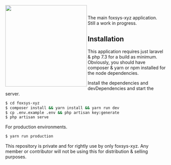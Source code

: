 <img align="left" src="https://github.com/foxsys-xyz/foxsys-xyz/blob/master/public/img/FOXSYS%20%5BXYZ%5D%20Logo%20%5BBlack%5D.png" width="256" /><br/>

The main foxsys-xyz application. Still a work in progress.

## Installation

This application requires just laravel & php 7.3 for a build as minimum. Obviously, you should have composer & yarn or npm installed for the node dependencies.

Install the dependencies and devDependencies and start the server.

```sh
$ cd foxsys-xyz
$ composer install && yarn install && yarn run dev
$ cp .env.example .env && php artisan key:generate
$ php artisan serve
```

For production environments.

```sh
$ yarn run production
```

This repository is private and for rightly use by only foxsys-xyz. Any member or contributor will not be using this for distribution & selling purposes.
